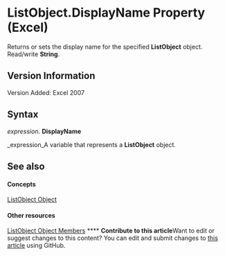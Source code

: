 
# ListObject.DisplayName Property (Excel)

Returns or sets the display name for the specified  **ListObject** object. Read/write **String**.


## Version Information

Version Added: Excel 2007 


## Syntax

 _expression_. **DisplayName**

 _expression_A variable that represents a  **ListObject** object.


## See also


#### Concepts


 [ListObject Object](46de6c4f-8ce0-0c7d-da59-6e52f5eab612.md)
#### Other resources


 [ListObject Object Members](d34f895c-cf60-f644-866b-7b757716e7a6.md)
****   **Contribute to this article**Want to edit or suggest changes to this content? You can edit and submit changes to  [this article](https://github.com/jhershey00/VBA_Excel_Test/OpenXMLCon/articles/02c30c2b-5296-d996-1045-e867bdf41eb1.md) using GitHub.

